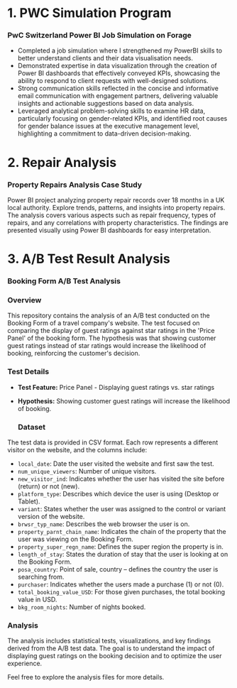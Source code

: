 # 1. PWC Simulation Program
  ### PwC Switzerland Power BI Job Simulation on Forage
  
 * Completed a job simulation where I strengthened my PowerBI skills to better
   understand clients and their data visualisation needs.
 * Demonstrated expertise in data visualization through the creation of Power BI
   dashboards that effectively conveyed KPIs, showcasing the ability to respond
   to client requests with well-designed solutions.
 * Strong communication skills reflected in the concise and informative email
   communication with engagement partners, delivering valuable insights and
   actionable suggestions based on data analysis.
 * Leveraged analytical problem-solving skills to examine HR data, particularly
   focusing on gender-related KPIs, and identified root causes for gender
   balance issues at the executive management level, highlighting a commitment
   to data-driven decision-making.

# 2. Repair Analysis
  ### Property Repairs Analysis Case Study
  Power BI project analyzing property repair records over 18 months in a UK local authority. Explore trends, patterns, and insights into property repairs. The analysis covers various aspects such as repair frequency, types of repairs, and any correlations with property characteristics. The findings are presented visually using Power BI dashboards for easy interpretation.

# 3. A/B Test Result Analysis

  ### Booking Form A/B Test Analysis

  ### Overview
This repository contains the analysis of an A/B test conducted on the Booking Form of a travel company's website. The test focused on comparing the display of guest ratings against star ratings in the 'Price Panel' of the booking form. The hypothesis was that showing customer guest ratings instead of star ratings would increase the likelihood of booking, reinforcing the customer's decision.

  ### Test Details
- **Test Feature:** Price Panel - Displaying guest ratings vs. star ratings
- **Hypothesis:** Showing customer guest ratings will increase the likelihood of booking.
  
  ### Dataset
The test data is provided in CSV format. Each row represents a different visitor on the website, and the columns include:

- `local_date`: Date the user visited the website and first saw the test.
- `num_unique_viewers`: Number of unique visitors.
- `new_visitor_ind`: Indicates whether the user has visited the site before (return) or not (new).
- `platform_type`: Describes which device the user is using (Desktop or Tablet).
- `variant`: States whether the user was assigned to the control or variant version of the website.
- `brwsr_typ_name`: Describes the web browser the user is on.
- `property_parnt_chain_name`: Indicates the chain of the property that the user was viewing on the Booking Form.
- `property_super_regn_name`: Defines the super region the property is in.
- `length_of_stay`: States the duration of stay that the user is looking at on the Booking Form.
- `posa_country`: Point of sale, country – defines the country the user is searching from.
- `purchaser`: Indicates whether the users made a purchase (1) or not (0).
- `total_booking_value_USD`: For those given purchases, the total booking value in USD.
- `bkg_room_nights`: Number of nights booked.

### Analysis
The analysis includes statistical tests, visualizations, and key findings derived from the A/B test data. The goal is to understand the impact of displaying guest ratings on the booking decision and to optimize the user experience.

Feel free to explore the analysis files for more details.
  
